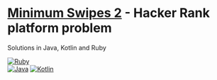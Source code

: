 # [Minimum Swipes 2](https://www.hackerrank.com/challenges/minimum-swaps-2/problem?h_l=interview&playlist_slugs%5B%5D=interview-preparation-kit&playlist_slugs%5B%5D=arrays) - Hacker Rank platform problem
Solutions in Java, Kotlin and Ruby

[![Ruby](https://img.shields.io/badge/Ruby%3F-ok-green.svg)](https://GitHub.com/Naereen/StrapDown.js/graphs/commit-activity) </br>
[![Java](https://img.shields.io/badge/Java%3F-to-be-developed-yellow.svg)](https://GitHub.com/Naereen/StrapDown.js/graphs/commit-activity)
[![Kotlin](https://img.shields.io/badge/Kotlin%3F-to-be-developed-yellow.svg)](https://GitHub.com/Naereen/StrapDown.js/graphs/commit-activity)